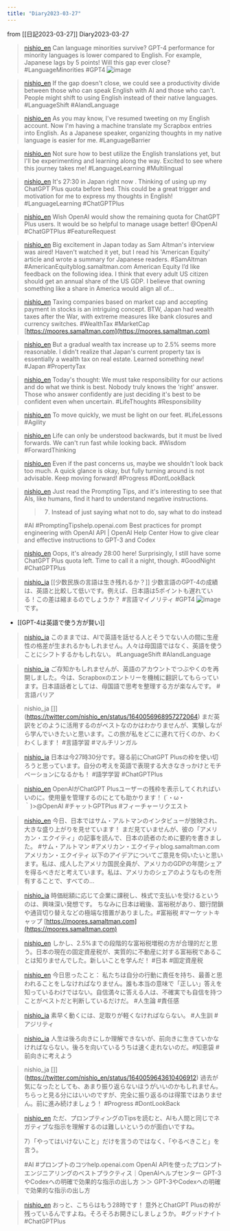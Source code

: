 ```yaml
---
title: "Diary2023-03-27"
---
```


from [[日記2023-03-27]]
Diary2023-03-27
> [nishio_en](https://twitter.com/nishio_en/status/1640056568195743744) Can language minorities survive?  GPT-4 performance for minority languages is lower compared to English. For example, Japanese lags by 5 points! Will this gap ever close? #LanguageMinorities #GPT4
>  ![image](https://pbs.twimg.com/media/FsKmvlTakAIuMa4?format=jpg&name=medium#.png)

> [nishio_en](https://twitter.com/nishio_en/status/1640056657182097410) If the gap doesn't close, we could see a productivity divide between those who can speak English with AI and those who can't. People might shift to using English instead of their native languages.  #LanguageShift #AIandLanguage

> [nishio_en](https://twitter.com/nishio_en/status/1640056842805182465) As you may know, I've resumed tweeting on my English account. Now I'm having a machine translate my Scrapbox entries into English. As a Japanese speaker, organizing thoughts in my native language is easier for me.  #LanguageBarrier

> [nishio_en](https://twitter.com/nishio_en/status/1640056968957272064) Not sure how to best utilize the English translations yet, but I'll be experimenting and learning along the way. Excited to see where this journey takes me!  #LanguageLearning #Multilingual

> [nishio_en](https://twitter.com/nishio_en/status/1640057101681823744) It's 27:30 in Japan right now . Thinking of using up my ChatGPT Plus quota before bed. This could be a great trigger and motivation for me to express my thoughts in English!  #LanguageLearning #ChatGPTPlus

> [nishio_en](https://twitter.com/nishio_en/status/1640057198205341697) Wish OpenAI would show the remaining quota for ChatGPT Plus users. It would be so helpful to manage usage better!
>  @OpenAI
>   #ChatGPTPlus #FeatureRequest

> [nishio_en](https://twitter.com/nishio_en/status/1640057336835510272) Big excitement in Japan today as Sam Altman's interview was aired!  Haven't watched it yet, but I read his 'American Equity' article and wrote a summary for Japanese readers.  #SamAltman #AmericanEquityblog.samaltman.com
>  American Equity
>  I’d like feedback on the following idea. I think that every adult US citizen should get an annual share of the US GDP. I believe that owning something like a share in America would align all of...

> [nishio_en](https://twitter.com/nishio_en/status/1640057720320712704) Taxing companies based on market cap and accepting payment in stocks is an intriguing concept.  BTW, Japan had wealth taxes after the War, with extreme measures like bank closures and currency switches. #WealthTax #MarketCap [https://moores.samaltman.com](https://moores.samaltman.com)

> [nishio_en](https://twitter.com/nishio_en/status/1640057879251259392) But a gradual wealth tax increase up to 2.5% seems more reasonable. I didn't realize that Japan's current property tax is essentially a wealth tax on real estate. Learned something new!  #Japan #PropertyTax

> [nishio_en](https://twitter.com/nishio_en/status/1640058749477097474) Today's thought: We must take responsibility for our actions and do what we think is best. Nobody truly knows the 'right' answer. Those who answer confidently are just deciding it's best to be confident even when uncertain.  #LifeThoughts #Responsibility

> [nishio_en](https://twitter.com/nishio_en/status/1640059413204733954) To move quickly, we must be light on our feet.  #LifeLessons #Agility

> [nishio_en](https://twitter.com/nishio_en/status/1640059539419705344) Life can only be understood backwards, but it must be lived forwards. We can't run fast while looking back. #Wisdom #ForwardThinking

> [nishio_en](https://twitter.com/nishio_en/status/1640059643610406912) Even if the past concerns us, maybe we shouldn't look back too much. A quick glance is okay, but fully turning around is not advisable. Keep moving forward!  #Progress #DontLookBack

> [nishio_en](https://twitter.com/nishio_en/status/1640067886709608448) Just read the Prompting Tips, and it's interesting to see that AIs, like humans, find it hard to understand negative instructions.
>
>  > 7. Instead of just saying what not to do, say what to do instead
>
>    #AI #PromptingTipshelp.openai.com
>  Best practices for prompt engineering with OpenAI API | OpenAI Help Center
>  How to give clear and effective instructions to GPT-3 and Codex

> [nishio_en](https://twitter.com/nishio_en/status/1640067953155788801) Oops, it's already 28:00 here!  Surprisingly, I still have some ChatGPT Plus quota left. Time to call it a night, though.  #GoodNight #ChatGPTPlus


> [nishio_ja](https://twitter.com/nishio_en/status/1640056568195743744) [[少数民族の言語は生き残れるか？]] 少数言語のGPT-4の成績は、英語と比較して低いです。例えば、日本語は5ポイントも遅れている！この差は縮まるのでしょうか？ #言語マイノリティ #GPT4
>  ![image](https://pbs.twimg.com/media/FsKmvlTakAIuMa4?format=jpg&name=medium#.png)です。
- [[GPT-4は英語で使う方が賢い]]

> [nishio_ja](https://twitter.com/nishio_en/status/1640056657182097410) このままでは、AIで英語を話せる人とそうでない人の間に生産性の格差が生まれるかもしれません。人々は母国語ではなく、英語を使うことにシフトするかもしれない。 #LanguageShift #AIandLanguage

> [nishio_ja](https://twitter.com/nishio_en/status/1640056842805182465) ご存知かもしれませんが、英語のアカウントでつぶやくのを再開しました。今は、Scrapboxのエントリーを機械に翻訳してもらっています。日本語話者としては、母国語で思考を整理する方が楽なんです。 #言語バリア

> nishio_ja []](https://twitter.com/nishio_en/status/1640056968957272064) まだ英訳をどのように活用するのがベストなのかはわかりませんが、実験しながら学んでいきたいと思います。この旅が私をどこに連れて行くのか、わくわくします！ #言語学習 #マルチリンガル

> [nishio_ja](https://twitter.com/nishio_en/status/1640057101681823744) 日本は今27時30分です。寝る前にChatGPT Plusの枠を使い切ろうと思っています。自分の考えを英語で表現する大きなきっかけとモチベーションになるかも！ #語学学習 #ChatGPTPlus

> [nishio_en](https://twitter.com/nishio_en/status/1640057198205341697) OpenAIがChatGPT Plusユーザーの残枠を表示してくれればいいのに。使用量を管理するのにとても助かります！
(´・ω・｀)>@OpenAI
>  #チャットGPTPlus #フィーチャーリクエスト

> [nishio_en](https://twitter.com/nishio_en/status/1640057336835510272) 今日、日本ではサム・アルトマンのインタビューが放映され、大きな盛り上がりを見せています！ まだ見ていませんが、彼の「アメリカン・エクイティ」の記事を読んで、日本の読者のために要約を書きました。 #サム・アルトマン #アメリカン・エクイティblog.samaltman.com
>  アメリカン・エクイティ
>  以下のアイデアについてご意見を伺いたいと思います。私は、成人したアメリカ国民全員が、アメリカのGDPの年間シェアを得るべきだと考えています。私は、アメリカのシェアのようなものを所有することで、すべての...

> [nishio_ja](https://twitter.com/nishio_en/status/1640057720320712704) 時価総額に応じて企業に課税し、株式で支払いを受けるというのは、興味深い発想です。 ちなみに日本は戦後、富裕税があり、銀行閉鎖や通貨切り替えなどの極端な措置がありました。#富裕税 #マーケットキャップ [https://moores.samaltman.com](https://moores.samaltman.com)

> [nishio_en](https://twitter.com/nishio_en/status/1640057879251259392) しかし、2.5%までの段階的な富裕税増税の方が合理的だと思う。日本の現在の固定資産税が、実質的に不動産に対する富裕税であることは知りませんでした。新しいことを学んだ！ #日本 #固定資産税

> [nishio_en](https://twitter.com/nishio_en/status/1640058749477097474) 今日思ったこと： 私たちは自分の行動に責任を持ち、最善と思われることをしなければなりません。誰も本当の意味で「正しい」答えを知っているわけではない。自信満々に答える人は、不確実でも自信を持つことがベストだと判断しているだけだ。 #人生論 #責任感

> [nishio_ja](https://twitter.com/nishio_en/status/1640059413204733954) 素早く動くには、足取りが軽くなければならない。 #人生訓 #アジリティ

> [nishio_ja](https://twitter.com/nishio_en/status/1640059539419705344) 人生は後ろ向きにしか理解できないが、前向きに生きていかなければならない。後ろを向いているうちは速く走れないのだ。#知恵袋 #前向きに考えよう

> nishio_ja []](https://twitter.com/nishio_en/status/1640059643610406912) 過去が気になったとしても、あまり振り返らないほうがいいのかもしれません。ちらっと見る分にはいいのですが、完全に振り返るのは得策ではありません。前に進み続けましょう！ #Progress #DontLookBack

> [nishio_en](https://twitter.com/nishio_en/status/1640067886709608448) ただ、プロンプティングのTipsを読むと、AIも人間と同じでネガティブな指示を理解するのは難しいというのが面白いですね。
>
>  7）「やってはいけないこと」だけを言うのではなく、「やるべきこと」を言う。
>
>  #AI #プロンプトのコツhelp.openai.com
>  OpenAI APIを使ったプロンプトエンジニアリングのベストプラクティス｜OpenAIヘルプセンター
>  GPT-3やCodexへの明確で効果的な指示の出し方 ＞＞ GPT-3やCodexへの明確で効果的な指示の出し方

> [nishio_en](https://twitter.com/nishio_en/status/1640067953155788801) おっと、こちらはもう28時です！ 意外とChatGPT Plusの枠が残っているんですよね。そろそろお開きにしましょうか。 #グッドナイト #ChatGPTPlus


